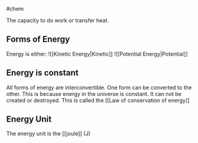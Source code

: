 #chem 

The capacity to do work or transfer heat.

## Forms of Energy
Energy is either:
![[Kinetic Energy|Kinetic]]
![[Potential Energy|Potential]]


## Energy is constant

All forms of energy are interconvertible. One form can be converted to the other. This is because energy in the universe is constant. It can not be created or destroyed. This is called the [[Law of conservation of energy]]

## Energy Unit

The energy unit is the [[joule]] (J)